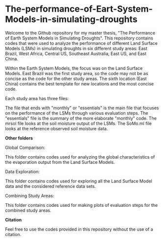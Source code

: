 # The-performance-of-Eart-System-Models-in-simulating-droughts

Welcome to the Github repository for my master thesis, "The Performance of Earth System Models in Simulating Droughts". This repository contains codes that were used to analyze the performance of different Land Surface Models (LSMs) in simulating droughts in six different study areas: East Brazil, West Africa, Central US, Southeast Australia, East US, and East China.

Within the Earth System Models, the focus was on the Land Surface Models. East Brazil was the first study area, so the code may not be as concise as the code for the other study areas. The sixth location (East China) contains the best template for new locations and the most concise code.

Each study area has three files:

The file that ends with "monthly" or "essentials" is the main file that focuses on the performance of the LSMs through various evaluation steps. The "essentials" file is the summary of the more elaborate "monthly" code. 
The mrsol file looks at the soil moisture output of the LSMs.
The SoMo.ml file looks at the reference observed soil moisture data.

**Other folders**

Global Comparison:

This folder contains codes used for analyzing the global characteristics of the evaporation output from the Land Surface Models.

Data Exploration:

This folder contains codes used for exploring all the Land Surface Model data and the considered reference data sets.

Combining Study Areas:

This folder contains codes used for making plots of evaluation steps for the combined study areas.

**Citation**

Feel free to use the codes provided in this repository without the use of a citation.
